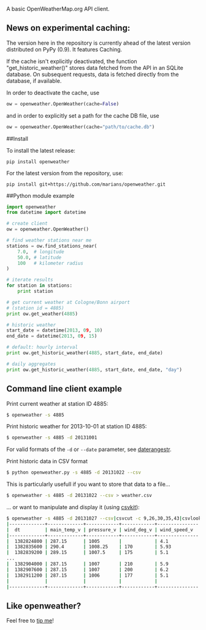 A basic OpenWeatherMap.org API client.

## News on experimental caching:

The version here in the repository is currently ahead of the latest 
version distributed on PyPy (0.9). It features Caching.

If the cache isn't explicitly deactivated, the function "get_historic_weather()"
stores data fetched from the API in an SQLite database. On subsequent
requests, data is fetched directly from the database, if available.

In order to deactivate the cache, use

```python
ow = openweather.OpenWeather(cache=False)
```

and in order to explicitly set a path for the cache DB file, use

```python
ow = openweather.OpenWeather(cache="path/to/cache.db")
```

##Install

To install the latest release:

    pip install openweather

For the latest version from the repository, use:

    pip install git+https://github.com/marians/openweather.git

##Python module example
    
```python
import openweather
from datetime import datetime

# create client
ow = openweather.OpenWeather()

# find weather stations near me
stations = ow.find_stations_near(
	7.0,  # longitude
	50.0, # latitude
	100   # kilometer radius
)

# iterate results
for station in stations:
	print station

# get current weather at Cologne/Bonn airport
# (station id = 4885)
print ow.get_weather(4885)

# historic weather
start_date = datetime(2013, 09, 10)
end_date = datetime(2013, 09, 15)

# default: hourly interval
print ow.get_historic_weather(4885, start_date, end_date)

# daily aggregates
print ow.get_historic_weather(4885, start_date, end_date, "day")
```

## Command line client example

Print current weather at station ID 4885:

```sh
$ openweather -s 4885
```

Print historic weather for 2013-10-01 at station ID 4885:

```sh
$ openweather -s 4885 -d 20131001
```

For valid formats of the `-d` or `--date` parameter,
see [daterangestr](https://github.com/marians/py-daterangestr).

Print historic data in CSV format

```sh
$ python openweather.py -s 4885 -d 20131022 --csv
```

This is particularly usefull if you want to store that data to a file...

```sh
$ openweather -s 4885 -d 20131022 --csv > weather.csv
```

... or want to manipulate and display it (using [csvkit](https://github.com/onyxfish/csvkit)):

```sh
$ openweather -s 4885 -d 20131027 --csv|csvcut -c 9,26,30,35,43|csvlook
|-------------+-------------+------------+------------+---------------|
|  dt         | main_temp_v | pressure_v | wind_deg_v | wind_speed_v  |
|-------------+-------------+------------+------------+---------------|
|  1382824800 | 287.15      | 1005       |            | 4.1           |
|  1382835600 | 290.4       | 1008.25    | 170        | 5.93          |
|  1382839200 | 289.15      | 1007.5     | 175        | 5.1           |
...
|  1382904000 | 287.15      | 1007       | 210        | 5.9           |
|  1382907600 | 287.15      | 1007       | 200        | 6.2           |
|  1382911200 | 287.15      | 1006       | 177        | 5.1           |
|             |             |            |            |               |
|-------------+-------------+------------+------------+---------------|
```

## Like openweather?

Feel free to [tip me](https://www.gittip.com/marians/)!
